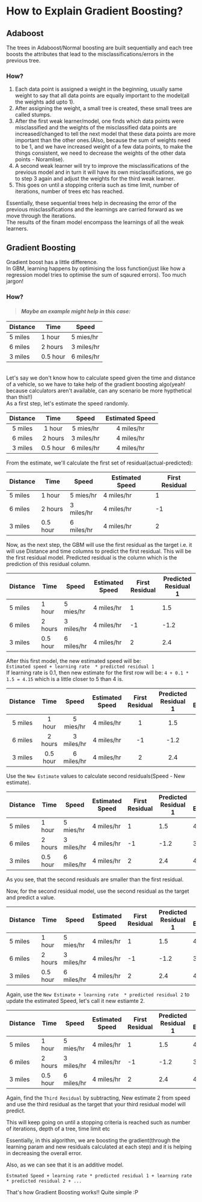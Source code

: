 # How to Explain Gradient Boosting?


## Adaboost
The trees in Adaboost/Normal boosting are built sequentially and each tree boosts the attributes that lead to the misclassifications/errors in the previous tree.

### How?
1. Each data point is assigned a weight in the beginning, usually same weight to say that all data points are equally important to the model(all the weights add upto 1). <br>
2. After assigning the weight, a small tree is created, these small trees are called stumps.<br>
3. After the first weak learner/model, one finds which data points were misclassified and the
weights of the misclassified data points are increased/changed to tell the next model that these data points are more important than the other ones.(Also, because the sum of weights need to be 1, and we have increased weight of a few data points, to make the things consistent, we need to decrease the weights of the other data points - Noramlise).<br>
4. A second weak learner will try to improve the misclassifications of the previous model and in turn it will have its own misclassifications, we go to step 3 again and adjust the weights for the third weak learner.
5. This goes on until a stopping criteria such as time limit, number of iterations, number of trees etc has reached.

Essentially, these sequential trees help in decreasing the error of the previous misclassifications and the learnings are carried forward as we move through the iterations. <br>
The results of the finam model encompass the learnings of all the weak learners.


## Gradient Boosting
Gradient boost has a little difference.<br>
In GBM, learning happens by optimising the loss function(just like how a regression model tries to optimise the sum of sqaured errors). Too much jargon!

### How?
> #### _Maybe an example might help in this case:_



| Distance  |Time|Speed|
|---|---|---|
| 5 miles |1 hour   | 5 mies/hr  |
| 6 miles  |2 hours   | 3 miles/hr  |
| 3 miles  | 0.5 hour  |  6 miles/hr |

<br>
Let's say we don't know how to calculate speed given the time and distance of a vehicle, so we have to take help of the gradient boosting algo(yeah! because calculators aren't available, can any scenario be more hypthetical than this!!)<br>
As a first step, let's estimate the speed randomly.
<br>

| Distance  |Time|Speed| Estimated Speed|
|:---:|:---:|:---:|:---:|
| 5 miles |1 hour   | 5 mies/hr  |  4 miles/hr|
| 6 miles  |2 hours   | 3 miles/hr  | 4 miles/hr|
| 3 miles  | 0.5 hour  |  6 miles/hr |  4 miles/hr|

From the estimate, we'll calculate the first set of residual(actual-predicted):

| Distance  |Time|Speed| Estimated Speed| First Residual|
|---|---|---|---|---|
| 5 miles |1 hour   | 5 mies/hr  |  4 miles/hr| 1|
| 6 miles  |2 hours   | 3 miles/hr  | 4 miles/hr|-1|
| 3 miles  | 0.5 hour  |  6 miles/hr |  4 miles/hr|2|

Now, as the next step, the GBM will use the first residual as the target i.e. it will use Distance and time columns to predict the first residual. This will be the first residual model. Predicted residual is the column which is the prediction of this residual column.

| Distance  |Time|Speed| Estimated Speed| First Residual|Predicted Residual 1|
|---|---|---|---|---|---|
| 5 miles |1 hour   | 5 mies/hr  |  4 miles/hr| 1| 1.5|
| 6 miles  |2 hours   | 3 miles/hr  | 4 miles/hr|-1|-1.2|
| 3 miles  | 0.5 hour  |  6 miles/hr |  4 miles/hr|2|2.4|

After this first model, the new estimated speed will be:<br>
``Estimated speed + learning rate  * predicted residual 1`` <br>
If learning rate is 0.1, then new estimate for the first row will be: ``4 + 0.1 * 1.5 = 4.15`` which is a little closer to 5 than 4 is.<br>


| Distance  |Time|Speed| Estimated Speed| First Residual|Predicted Residual 1|New Estimate|
|:---:|:---:|:---:|:---:|:---:|:---:|:---:|
| 5 miles |1 hour   | 5 mies/hr  |  4 miles/hr| 1| 1.5| 4.15|
| 6 miles  |2 hours   | 3 miles/hr  | 4 miles/hr|-1|-1.2| 3.88|
| 3 miles  | 0.5 hour  |  6 miles/hr |  4 miles/hr|2|2.4|4.24|

Use the ``New Estimate`` values to calculate second residuals(Speed - New estimate).


| Distance  |Time|Speed| Estimated Speed| First Residual|Predicted Residual 1|New Estimate| Second Residual|
|---|---|---|---|---|---|---|---|
| 5 miles |1 hour   | 5 mies/hr  |  4 miles/hr| 1| 1.5| 4.15|0.75|
| 6 miles  |2 hours   | 3 miles/hr  | 4 miles/hr|-1|-1.2| 3.88|-0.88|
| 3 miles  | 0.5 hour  |  6 miles/hr |  4 miles/hr|2|2.4|4.24|1.76|

As you see, that the second residuals are smaller than the first residual.

Now, for the second residual model, use the second residual as the target and predict a value.


| Distance  |Time|Speed| Estimated Speed| First Residual|Predicted Residual 1|New Estimate| Second Residual|Predicted Residual 2|
|---|---|---|---|---|---|---|---|---|
| 5 miles |1 hour   | 5 mies/hr  |  4 miles/hr| 1| 1.5| 4.15|0.75| 0.8|
| 6 miles  |2 hours   | 3 miles/hr  | 4 miles/hr|-1|-1.2| 3.88|-0.88| -0.6|
| 3 miles  | 0.5 hour  |  6 miles/hr |  4 miles/hr|2|2.4|4.24|1.76| 2|

Again, use the ``New Estimate + learning rate  * predicted residual 2`` to update the estimated Speed, let's call it new estiamte 2.
<br>

| Distance  |Time|Speed| Estimated Speed| First Residual|Predicted Residual 1|New Estimate| Second Residual|Predicted Residual 2| New Estimate 2|
|---|---|---|---|---|---|---|---|---|---|
| 5 miles |1 hour   | 5 mies/hr  |  4 miles/hr| 1| 1.5| 4.15|0.75| 0.8|4.23|
| 6 miles  |2 hours   | 3 miles/hr  | 4 miles/hr|-1|-1.2| 3.88|-0.88| -0.6|3.82|
| 3 miles  | 0.5 hour  |  6 miles/hr |  4 miles/hr|2|2.4|4.24|1.76| 2|4.44|

Again, find the ``Third Residual`` by subtracting, New estimate 2 from speed and use the third residual as the target that your third residual model will predict.

This will keep going on until a stopping criteria is reached such as number of iterations, depth of a tree, time limit etc

Essentially, in this algorithm, we are boosting the gradient(through the learning param and new residuals calculated at each step) and it is helping in decreasing the overall error.

Also, as we can see that it is an additive model.

``Estmated Speed + learning rate * predicted residual 1 + learning rate * predicted residual 2 + ...``

That's how Gradient Boosting works!!
Quite simple :P
